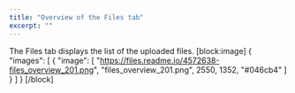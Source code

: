 ```yaml
---
title: "Overview of the Files tab"
excerpt: ""
---
```

The Files tab displays the list of the uploaded files.
[block:image]
{
  "images": [
    {
      "image": [
        "https://files.readme.io/4572638-files_overview_201.png",
        "files_overview_201.png",
        2550,
        1352,
        "#046cb4"
      ]
    }
  ]
}
[/block]